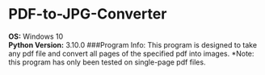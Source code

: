 # PDF-to-JPG-Converter
**OS:** Windows 10 <br>
**Python Version:** 3.10.0
###Program Info:
This program is designed to take any pdf file and convert all pages of the specified pdf into images. *Note: this program has only been tested on single-page pdf files.
